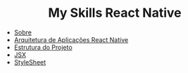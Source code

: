<h1
  align="center"
>
  My Skills React Native
</h1>

<!--ts-->
  * [Sobre](#Sobre)
  * [Arquitetura de Aplicações React Native](#arquitetura-de-aplicações-react-native)
  * [Estrutura do Projeto](#estrutura-do-projeto)
  * [JSX](#jsx)
  * [StyleSheet](#stylesheet)
<!--te-->